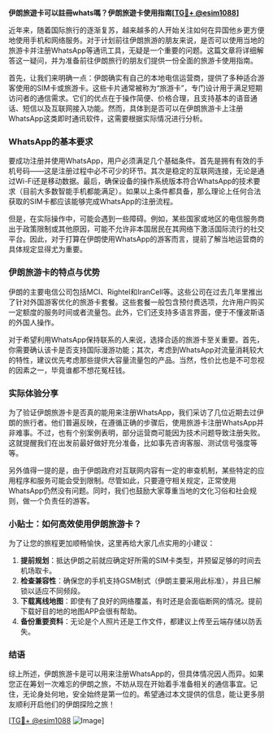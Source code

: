 **伊朗旅遊卡可以註冊whats嗎？伊朗旅遊卡使用指南[[TG💪+ @esim1088](https://t.me/s/esim1088)]**

近年来，随着国际旅行的逐渐复苏，越来越多的人开始关注如何在异国他乡更方便地使用手机和网络服务。对于计划前往伊朗旅游的朋友来说，是否可以使用当地的旅游卡并注册WhatsApp等通讯工具，无疑是一个重要的问题。这篇文章将详细解答这一疑问，并为准备前往伊朗旅行的朋友们提供一份全面的旅游卡使用指南。

首先，让我们来明确一点：伊朗确实有自己的本地电信运营商，提供了多种适合游客使用的SIM卡或旅游卡。这些卡片通常被称为“旅游卡”，专门设计用于满足短期访问者的通信需求。它们的优点在于操作简便、价格合理，且支持基本的语音通话、短信以及互联网接入功能。然而，具体到是否可以在伊朗旅游卡上注册WhatsApp这类即时通讯软件，这需要根据实际情况进行分析。

### WhatsApp的基本要求

要成功注册并使用WhatsApp，用户必须满足几个基础条件。首先是拥有有效的手机号码——这是注册过程中必不可少的环节。其次是稳定的互联网连接，无论是通过Wi-Fi还是移动数据。最后，确保设备的操作系统版本符合WhatsApp的技术要求（目前大多数智能手机都能满足）。如果以上条件都具备，那么理论上任何合法获取的SIM卡都应该能够完成WhatsApp的注册流程。

但是，在实际操作中，可能会遇到一些障碍。例如，某些国家或地区的电信服务商出于政策限制或其他原因，可能不允许非本国居民在其网络下激活国际流行的社交平台。因此，对于打算在伊朗使用WhatsApp的游客而言，提前了解当地运营商的具体规定显得尤为重要。

### 伊朗旅游卡的特点与优势

伊朗的主要电信公司包括MCI、Rightel和IranCell等。这些公司在过去几年里推出了针对外国游客优化的旅游卡套餐。这些套餐一般包含预付费选项，允许用户购买一定额度的服务时间或者流量包。此外，它们还支持多语言界面，便于不懂波斯语的外国人操作。

对于希望利用WhatsApp保持联系的人来说，选择合适的旅游卡至关重要。首先，你需要确认该卡是否支持国际漫游功能；其次，考虑到WhatsApp对流量消耗较大的特性，建议优先考虑那些提供大容量流量包的产品。当然，性价比也是不可忽视的因素之一，毕竟谁都不想花冤枉钱。

### 实际体验分享

为了验证伊朗旅游卡是否真的能用来注册WhatsApp，我们采访了几位近期去过伊朗的旅行者。他们普遍反映，在遵循正确的步骤后，使用旅游卡注册WhatsApp并非难事。不过，也有个别案例表明，部分运营商可能因为技术问题导致注册失败。这就提醒我们在出发前最好做好充分准备，比如事先咨询客服、测试信号强度等等。

另外值得一提的是，由于伊朗政府对互联网内容有一定的审查机制，某些特定的应用程序和服务可能会受到限制。尽管如此，只要遵守相关规定，正常使用WhatsApp仍然没有问题。同时，我们也鼓励大家尊重当地的文化习俗和社会规则，做一个负责任的游客。

### 小贴士：如何高效使用伊朗旅游卡？

为了让您的旅程更加顺畅愉快，这里再给大家几点实用的小建议：

1. **提前规划**：抵达伊朗之前就应确定好所需的SIM卡类型，并预留足够的时间去机场取卡。
2. **检查兼容性**：确保您的手机支持GSM制式（伊朗主要采用此标准），并且已解锁以适应不同频段。
3. **下载离线地图**：即使有了良好的网络覆盖，有时还是会面临断网的情况。提前下载好目的地的地图APP会很有帮助。
4. **备份重要资料**：无论是个人照片还是工作文件，都建议上传至云端存储以防丢失。

### 结语

综上所述，伊朗旅游卡是可以用来注册WhatsApp的，但具体情况因人而异。如果您正在筹划一次难忘的伊朗之旅，不妨从现在开始着手准备相关的通信事宜。记住，无论身处何地，安全始终是第一位的。希望通过本文提供的信息，能让更多朋友顺利开启他们的伊朗探险之旅！

[[TG💪+ @esim1088](https://t.me/s/esim1088) ![Image](https://i.postimg.cc/4NQfJmqS/Snipaste-2025-05-13-00-14-12.png)]